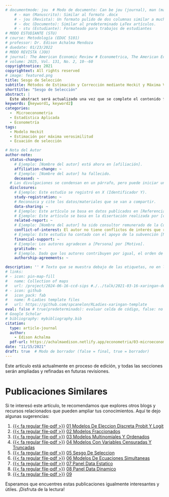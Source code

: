 ```yaml
---
# documentmode: jou  # Modo de documento: Can be jou (journal), man (manuscript), stu (student), or doc (document)
    # - man (Manuscrito): Similar al formato .docx
    # - jou (Revista): Un formato pulido de dos columnas similar a muchas revistas APA.
    # - doc (Documento): Similar al predeterminado LaTex artículos.
    # - stu (Estudiante): Formateado para trabajos de estudiantes
# MODO ESTUDIANTE (STU)
# course: Metodología (EDUC 5101)
# professor: Dr. Edison Achalma Mendoza
# duedate: 01/23/2022
# MODO REVISTA (JOU)
# journal: The American Economic Review # Econometrica, The American Economic Review, Revista de Economía, Revista de la CEPAL
# volume: 2025, Vol. 131, No. 2, 10--60
copyrightnotice: 2021
copyrightext: All rights reserved
# image: featured.png
title: Sesgo de Selección
subtitle: Métodos de Estimación y Corrección mediante Heckit y Máxima Verosimilitud
shorttitle: "Sesgo de Selección"
abstract: |
  Este abstract será actualizado una vez que se complete el contenido final del artículo.
keywords: [keyword1, keyword2]
categories:
  -  Microeconometria
  - Estadística Aplicada
  - Econometría
tags:
  - Modelo Heckit
  - Estimación por máxima verosimilitud
  - Ecuación de selección

# Nota del Autor
author-note:
  status-changes: 
    # Ejemplo: [Nombre del autor] está ahora en [afiliación].
    affiliation-change: ~
    # Ejemplo: [Nombre del autor] ha fallecido.
    deceased: ~
  # Las divulgaciones se condensan en un párrafo, pero puede iniciar un campo con dos saltos de línea para separarlas: \n\nNew 
  disclosures:
    # Ejemplo: Este estudio se registró en X (Identificador Y).
    study-registration: ~
    # Reconozca y cite los datos/materiales que se van a compartir.
    data-sharing: ~
    # Ejemplo: Este artículo se basa en datos publicados en [Referencia].
    # Ejemplo: Este artículo se basa en la disertación realizada por [cita].
    related-report: ~
    # Ejemplo: [Nombre del autor] ha sido consultor remunerado de la Corporación X, que ha financiado este estudio.
    conflict-of-interest: El autor no tiene conflictos de interés que revelar.
    # Ejemplo: Este estudio ha contado con el apoyo de la subvención [Número de subvención] de [Fuente de financiación].
    financial-support: ~
    # Ejemplo: Los autores agradecen a [Persona] por [Motivo].
    gratitude: ~
    # Ejemplo. Dado que los autores contribuyen por igual, el orden de autoría se determinó mediante el lanzamiento de una moneda al aire.
    authorship-agreements: ~

description: '' # Texto que se muestra debajo de las etiquetas, no en la página del listado
# links:
# - icon: pin-map-fill
#   name: Collection of maps
#   url: /project/2024-06-16-ccd-sips #./../talk/2021-03-16-xaringan-deploy-demo/
# - icon: github
#   icon_pack: fab
#   name: R-Ladies template files
#   url: https://github.com/spcanelon/RLadies-xaringan-template
eval: false # true(predeterminado): evaluar celda de código, false: no evaluar la celda de código
# Google Scholar
# bibliography: mybibliography.bib
citation:
  type: article-journal
  author:
    - Edison Achalma
  pdf-url: https://achalmaedison.netlify.app/econometria/03-microeconometria/2021-11-15-05-sesgo-de-seleccion/index.pdf
date: "11/15/2021"
draft: true  # Modo de borrador (false = final, true = borrador)
---
```










Este artículo está actualmente en proceso de edición, y todas las secciones serán ampliadas y refinadas en futuras revisiones.


# Publicaciones Similares

Si te interesó este artículo, te recomendamos que explores otros blogs y recursos relacionados que pueden ampliar tus conocimientos. Aquí te dejo algunas sugerencias:


1. [{{< fa regular file-pdf >}}](https://achalmaedison.netlify.app/econometria/03-microeconometria/2021-10-18-01-modelos-de-eleccion-discreta-probit-y-logit/index.pdf) [01 Modelos De Eleccion Discreta Probit Y Logit](https://achalmaedison.netlify.app/econometria/03-microeconometria/2021-10-18-01-modelos-de-eleccion-discreta-probit-y-logit)
2. [{{< fa regular file-pdf >}}](https://achalmaedison.netlify.app/econometria/03-microeconometria/2021-10-25-02-modelos-fraccionados/index.pdf) [02 Modelos Fraccionados](https://achalmaedison.netlify.app/econometria/03-microeconometria/2021-10-25-02-modelos-fraccionados)
3. [{{< fa regular file-pdf >}}](https://achalmaedison.netlify.app/econometria/03-microeconometria/2021-11-01-03-modelos-multinomiales-y-ordenados/index.pdf) [03 Modelos Multinomiales Y Ordenados](https://achalmaedison.netlify.app/econometria/03-microeconometria/2021-11-01-03-modelos-multinomiales-y-ordenados)
4. [{{< fa regular file-pdf >}}](https://achalmaedison.netlify.app/econometria/03-microeconometria/2021-11-08-04-modelos-con-variables-censuradas-y-truncadas/index.pdf) [04 Modelos Con Variables Censuradas Y Truncadas](https://achalmaedison.netlify.app/econometria/03-microeconometria/2021-11-08-04-modelos-con-variables-censuradas-y-truncadas)
5. [{{< fa regular file-pdf >}}](https://achalmaedison.netlify.app/econometria/03-microeconometria/2021-11-15-05-sesgo-de-seleccion/index.pdf) [05 Sesgo De Seleccion](https://achalmaedison.netlify.app/econometria/03-microeconometria/2021-11-15-05-sesgo-de-seleccion)
6. [{{< fa regular file-pdf >}}](https://achalmaedison.netlify.app/econometria/03-microeconometria/2021-11-22-06-modelos-de-ecuaciones-simultaneas/index.pdf) [06 Modelos De Ecuaciones Simultaneas](https://achalmaedison.netlify.app/econometria/03-microeconometria/2021-11-22-06-modelos-de-ecuaciones-simultaneas)
7. [{{< fa regular file-pdf >}}](https://achalmaedison.netlify.app/econometria/03-microeconometria/2021-11-29-07-panel-data-estatico/index.pdf) [07 Panel Data Estatico](https://achalmaedison.netlify.app/econometria/03-microeconometria/2021-11-29-07-panel-data-estatico)
8. [{{< fa regular file-pdf >}}](https://achalmaedison.netlify.app/econometria/03-microeconometria/2021-12-06-08-panel-data-dinamico/index.pdf) [08 Panel Data Dinamico](https://achalmaedison.netlify.app/econometria/03-microeconometria/2021-12-06-08-panel-data-dinamico)
9. [{{< fa regular file-pdf >}}](https://achalmaedison.netlify.app/econometria/03-microeconometria/2021-12-13-09-/index.pdf) [09 ](https://achalmaedison.netlify.app/econometria/03-microeconometria/2021-12-13-09-)


Esperamos que encuentres estas publicaciones igualmente interesantes y útiles. ¡Disfruta de la lectura!

